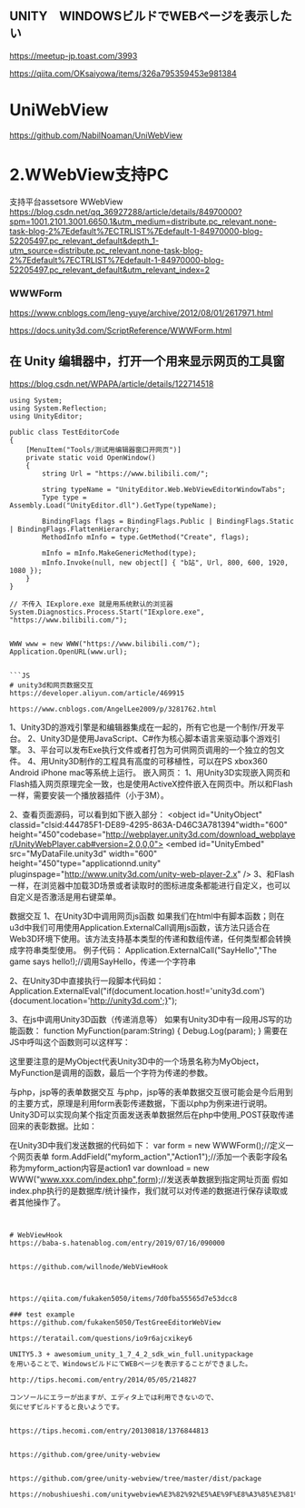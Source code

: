 ## UNITY　WINDOWSビルドでWEBページを表示したい
https://meetup-jp.toast.com/3993

https://qiita.com/OKsaiyowa/items/326a795359453e981384

# UniWebView
https://github.com/NabilNoaman/UniWebView

# 2.WWebView支持PC
支持平台assetsore WWebView
https://blog.csdn.net/qq_36927288/article/details/84970000?spm=1001.2101.3001.6650.1&utm_medium=distribute.pc_relevant.none-task-blog-2%7Edefault%7ECTRLIST%7Edefault-1-84970000-blog-52205497.pc_relevant_default&depth_1-utm_source=distribute.pc_relevant.none-task-blog-2%7Edefault%7ECTRLIST%7Edefault-1-84970000-blog-52205497.pc_relevant_default&utm_relevant_index=2

### WWWForm
https://www.cnblogs.com/leng-yuye/archive/2012/08/01/2617971.html

https://docs.unity3d.com/ScriptReference/WWWForm.html

## 在 Unity 编辑器中，打开一个用来显示网页的工具窗
https://blog.csdn.net/WPAPA/article/details/122714518

```unity
using System;
using System.Reflection;
using UnityEditor;

public class TestEditorCode
{
    [MenuItem("Tools/测试用编辑器窗口开网页")]
    private static void OpenWindow()
    {
        string Url = "https://www.bilibili.com/";

        string typeName = "UnityEditor.Web.WebViewEditorWindowTabs";
        Type type = Assembly.Load("UnityEditor.dll").GetType(typeName);

        BindingFlags flags = BindingFlags.Public | BindingFlags.Static | BindingFlags.FlattenHierarchy;
        MethodInfo mInfo = type.GetMethod("Create", flags);
        
        mInfo = mInfo.MakeGenericMethod(type);
        mInfo.Invoke(null, new object[] { "b站", Url, 800, 600, 1920, 1080 });
    }
}

// 不传入 IExplore.exe 就是用系统默认的浏览器
System.Diagnostics.Process.Start("IExplore.exe", "https://www.bilibili.com/");


WWW www = new WWW("https://www.bilibili.com/");
Application.OpenURL(www.url);


```JS
# unity3d和网页数据交互
https://developer.aliyun.com/article/469915

https://www.cnblogs.com/AngelLee2009/p/3281762.html

```
1、Unity3D的游戏引擎是和编辑器集成在一起的，所有它也是一个制作/开发平台。
2、Unity3D是使用JavaScript、C#作为核心脚本语言来驱动事个游戏引擎。
3、平台可以发布Exe执行文件或者打包为可供网页调用的一个独立的包文件。
4、用Unity3D制作的工程具有高度的可移植性，可以在PS xbox360 Android iPhone mac等系统上运行。
嵌入网页：
1、用Unity3D实现嵌入网页和Flash插入网页原理完全一致，也是使用ActiveX控件嵌入在网页中。所以和Flash一样，需要安装一个播放器插件（小于3M）。
 
2、查看页面源码，可以看到如下嵌入部分：
<object id="UnityObject" classid="clsid:444785F1-DE89-4295-863A-D46C3A781394"width="600" height="450"codebase="http://webplayer.unity3d.com/download_webplayer/UnityWebPlayer.cab#version=2,0,0,0">
         <param name="src" value="MyDataFile.unity3d" />
         <embed id="UnityEmbed" src="MyDataFile.unity3d" width="600" height="450"type="applicationnd.unity" pluginspage="http://www.unity3d.com/unity-web-player-2.x" />
</object>
3、和Flash一样，在浏览器中加载3D场景或者读取时的图标进度条都能进行自定义，也可以自定义是否激活是用右键菜单。
 
数据交互
1、在Unity3D中调用网页js函数
         如果我们在html中有脚本函数；则在u3d中我们可用使用Application.ExternalCall调用js函数，该方法只适合在Web3D环境下使用。该方法支持基本类型的传递和数组传递，任何类型都会转换成字符串类型使用。
例子代码：
Application.ExternalCall("SayHello","The game says hello!);//调用SayHello，传递一个字符串
 
2、在Unity3D中直接执行一段脚本代码如：
Application.ExternalEval("if(document.location.host!='unity3d.com'){document.location='http://unity3d.com';}");
 
3、在js中调用Unity3D函数（传递消息等）
如果有Unity3D中有一段用JS写的功能函数：
function MyFunction(param:String)
{
         Debug.Log(param);
}
需要在JS中呼叫这个函数则可以这样写：
<script type="text/javascript" language="javascript">
SaySomethingToUnity(document.getElementById("UnityContent").SendMessage("MyObject","MyFunction","Hello fom a web page!"););
</script>
这里要注意的是MyObject代表Unity3D中的一个场景名称为MyObject，MyFunction是调用的函数，最后一个字符为传递的参数。
 
与php，jsp等的表单数据交互
         与php，jsp等的表单数据交互很可能会是今后用到的主要方式，原理是利用form表彰传递数据，下面以php为例来进行说明。
         Unity3D可以实现向某个指定页面发送表单数据然后在php中使用_POST获取传递回来的表彰数据。比如：
<?php
         $action = $_POST["myform_action"];//定义一个变量$action用来获取页面传递过来的表单数据
         if($action!=""){
                  echo $action;//如果接收到了数据则打印出数据内容
         }
?>
在Unity3D中我们发送数据的代码如下：
var form = new WWWForm();//定义一个网页表单
form.AddField("myform_action","Action1");//添加一个表彰字段名称为myform_action内容是action1
var download = new WWW("www.xxx.com/index.php",form);//发送表单数据到指定网址页面
假如index.php执行的是数据库/统计操作，我们就可以对传递的数据进行保存读取或者其他操作了。 
```


# WebViewHook
https://baba-s.hatenablog.com/entry/2019/07/16/090000


https://github.com/willnode/WebViewHook



https://qiita.com/fukaken5050/items/7d0fba55565d7e53dcc8

### test example
https://github.com/fukaken5050/TestGreeEditorWebView

https://teratail.com/questions/io9r6ajcxikey6

UNITY5.3 + awesomium_unity_1_7_4_2_sdk_win_full.unitypackage
を用いることで、WindowsビルドにてWEBページを表示することができました。

http://tips.hecomi.com/entry/2014/05/05/214827

コンソールにエラーが出ますが、エディタ上では利用できないので、
気にせずビルドすると良いようです。


https://tips.hecomi.com/entry/20130818/1376844813


https://github.com/gree/unity-webview


https://github.com/gree/unity-webview/tree/master/dist/package

https://nobushiueshi.com/unitywebview%E3%82%92%E5%AE%9F%E8%A3%85%E3%81%99%E3%82%8B%E6%96%B9%E6%B3%95/


